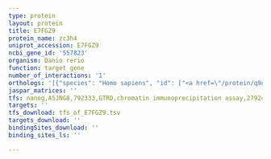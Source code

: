 ```yaml
---
type: protein
layout: protein
title: E7FGZ9
protein_name: zc3h4
uniprot_accession: E7FGZ9
ncbi_gene_id: '557823'
organism: Danio rerio
function: target gene
number_of_interactions: '1'
orthologs: '[{"species": "Homo sapiens", "id": ["<a href=\"/protein/q9upt8\">Q9UPT8</a>"]}, {"species": "Mus musculus", "id": ["<a href=\"/protein/e9q8k8\">E9Q8K8</a>"]}, {"species": "Rattus norvegicus", "id": ["<a href=\"/protein/d3zvw3\">D3ZVW3</a>"]}, {"species": "Caenorhabditis elegans", "id": ["<a href=\"/protein/o18117\">O18117</a>"]}]'
jaspar_matrices: ''
tfs: nanog,A5JNG8,792333,GTRD,chromatin immunoprecipitation assay,27924024%5Buid%5D,No
targets: ''
tfs_download: tfs_of_E7FGZ9.tsv
targets_download: ''
bindingSites_download: ''
binding_sites_ls: ''

---
```


